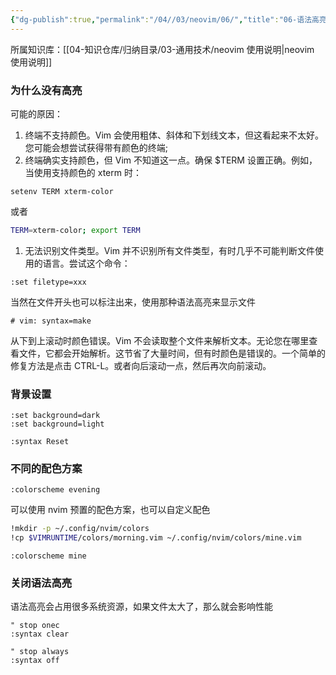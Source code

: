 ```yaml
---
{"dg-publish":true,"permalink":"/04//03/neovim/06/","title":"06-语法高亮","tags":["开发工具","neovim"]}
---
```



所属知识库：[[04-知识仓库/归纳目录/03-通用技术/neovim 使用说明\|neovim 使用说明]]

### 为什么没有高亮

可能的原因：

1. 终端不支持颜色。Vim 会使用粗体、斜体和下划线文本，但这看起来不太好。您可能会想尝试获得带有颜色的终端;
2. 终端确实支持颜色，但 Vim 不知道这一点。确保 $TERM 设置正确。例如，当使用支持颜色的 xterm 时：

```vimscript
setenv TERM xterm-color
```

或者

```bash
TERM=xterm-color; export TERM
```

1. 无法识别文件类型。Vim 并不识别所有文件类型，有时几乎不可能判断文件使用的语言。尝试这个命令：

```vimscript
:set filetype=xxx
```

当然在文件开头也可以标注出来，使用那种语法高亮来显示文件

```
# vim: syntax=make
```

从下到上滚动时颜色错误。Vim 不会读取整个文件来解析文本。无论您在哪里查看文件，它都会开始解析。这节省了大量时间，但有时颜色是错误的。一个简单的修复方法是点击 CTRL-L。或者向后滚动一点，然后再次向前滚动。

### 背景设置

```vimscript
:set background=dark
:set background=light

:syntax Reset
```

### 不同的配色方案

```vimscript
:colorscheme evening
```

可以使用 nvim 预置的配色方案，也可以自定义配色

```bash
!mkdir -p ~/.config/nvim/colors
!cp $VIMRUNTIME/colors/morning.vim ~/.config/nvim/colors/mine.vim
```

```vimscript
:colorscheme mine
```

### 关闭语法高亮

语法高亮会占用很多系统资源，如果文件太大了，那么就会影响性能

```vimscript
" stop onec
:syntax clear

" stop always
:syntax off
```
